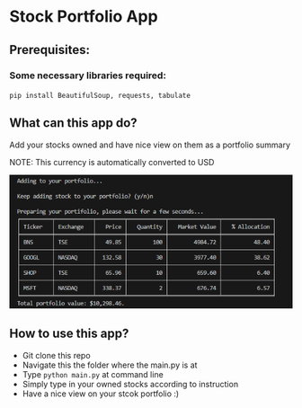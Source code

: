 # Stock Portfolio App

## Prerequisites:
### Some necessary libraries required:
`pip install BeautifulSoup, requests, tabulate`

## What can this app do?
Add your stocks owned and have nice view on them as a portfolio summary

NOTE: This currency is automatically converted to USD

![Alt Text](table.png)

## How to use this app?
- Git clone this repo
- Navigate this the folder where the main.py is at
- Type `python main.py` at command line
- Simply type in your owned stocks according to instruction
- Have a nice view on your stcok portfolio :)
